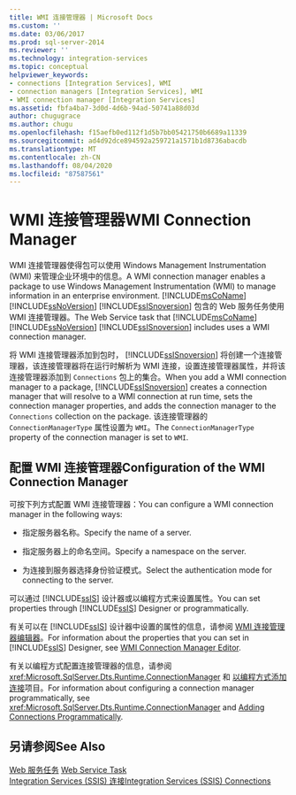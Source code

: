 ```yaml
---
title: WMI 连接管理器 | Microsoft Docs
ms.custom: ''
ms.date: 03/06/2017
ms.prod: sql-server-2014
ms.reviewer: ''
ms.technology: integration-services
ms.topic: conceptual
helpviewer_keywords:
- connections [Integration Services], WMI
- connection managers [Integration Services], WMI
- WMI connection manager [Integration Services]
ms.assetid: fbfa4ba7-3d0d-4d6b-94ad-50741a88d03d
author: chugugrace
ms.author: chugu
ms.openlocfilehash: f15aefb0ed112f1d5b7bb05421750b6689a11339
ms.sourcegitcommit: ad4d92dce894592a259721a1571b1d8736abacdb
ms.translationtype: MT
ms.contentlocale: zh-CN
ms.lasthandoff: 08/04/2020
ms.locfileid: "87587561"
---
```

# <a name="wmi-connection-manager"></a><span data-ttu-id="9252b-102">WMI 连接管理器</span><span class="sxs-lookup"><span data-stu-id="9252b-102">WMI Connection Manager</span></span>
  <span data-ttu-id="9252b-103">WMI 连接管理器使得包可以使用 Windows Management Instrumentation (WMI) 来管理企业环境中的信息。</span><span class="sxs-lookup"><span data-stu-id="9252b-103">A WMI connection manager enables a package to use Windows Management Instrumentation (WMI) to manage information in an enterprise environment.</span></span> <span data-ttu-id="9252b-104">[!INCLUDE[msCoName](../../includes/msconame-md.md)] [!INCLUDE[ssNoVersion](../../includes/ssnoversion-md.md)] [!INCLUDE[ssISnoversion](../../includes/ssisnoversion-md.md)] 包含的 Web 服务任务使用 WMI 连接管理器。</span><span class="sxs-lookup"><span data-stu-id="9252b-104">The Web Service task that [!INCLUDE[msCoName](../../includes/msconame-md.md)] [!INCLUDE[ssNoVersion](../../includes/ssnoversion-md.md)] [!INCLUDE[ssISnoversion](../../includes/ssisnoversion-md.md)] includes uses a WMI connection manager.</span></span>  
  
 <span data-ttu-id="9252b-105">将 WMI 连接管理器添加到包时， [!INCLUDE[ssISnoversion](../../includes/ssisnoversion-md.md)] 将创建一个连接管理器，该连接管理器将在运行时解析为 WMI 连接，设置连接管理器属性，并将该连接管理器添加到 `Connections` 包上的集合。</span><span class="sxs-lookup"><span data-stu-id="9252b-105">When you add a WMI connection manager to a package, [!INCLUDE[ssISnoversion](../../includes/ssisnoversion-md.md)] creates a connection manager that will resolve to a WMI connection at run time, sets the connection manager properties, and adds the connection manager to the `Connections` collection on the package.</span></span> <span data-ttu-id="9252b-106">该连接管理器的 `ConnectionManagerType` 属性设置为 `WMI`。</span><span class="sxs-lookup"><span data-stu-id="9252b-106">The `ConnectionManagerType` property of the connection manager is set to `WMI`.</span></span>  
  
## <a name="configuration-of-the-wmi-connection-manager"></a><span data-ttu-id="9252b-107">配置 WMI 连接管理器</span><span class="sxs-lookup"><span data-stu-id="9252b-107">Configuration of the WMI Connection Manager</span></span>  
 <span data-ttu-id="9252b-108">可按下列方式配置 WMI 连接管理器：</span><span class="sxs-lookup"><span data-stu-id="9252b-108">You can configure a WMI connection manager in the following ways:</span></span>  
  
-   <span data-ttu-id="9252b-109">指定服务器名称。</span><span class="sxs-lookup"><span data-stu-id="9252b-109">Specify the name of a server.</span></span>  
  
-   <span data-ttu-id="9252b-110">指定服务器上的命名空间。</span><span class="sxs-lookup"><span data-stu-id="9252b-110">Specify a namespace on the server.</span></span>  
  
-   <span data-ttu-id="9252b-111">为连接到服务器选择身份验证模式。</span><span class="sxs-lookup"><span data-stu-id="9252b-111">Select the authentication mode for connecting to the server.</span></span>  
  
 <span data-ttu-id="9252b-112">可以通过 [!INCLUDE[ssIS](../../includes/ssis-md.md)] 设计器或以编程方式来设置属性。</span><span class="sxs-lookup"><span data-stu-id="9252b-112">You can set properties through [!INCLUDE[ssIS](../../includes/ssis-md.md)] Designer or programmatically.</span></span>  
  
 <span data-ttu-id="9252b-113">有关可以在 [!INCLUDE[ssIS](../../includes/ssis-md.md)] 设计器中设置的属性的信息，请参阅 [WMI 连接管理器编辑器](../wmi-connection-manager-editor.md)。</span><span class="sxs-lookup"><span data-stu-id="9252b-113">For information about the properties that you can set in [!INCLUDE[ssIS](../../includes/ssis-md.md)] Designer, see [WMI Connection Manager Editor](../wmi-connection-manager-editor.md).</span></span>  
  
 <span data-ttu-id="9252b-114">有关以编程方式配置连接管理器的信息，请参阅 <xref:Microsoft.SqlServer.Dts.Runtime.ConnectionManager> 和 [以编程方式添加连接](../building-packages-programmatically/adding-connections-programmatically.md)项目。</span><span class="sxs-lookup"><span data-stu-id="9252b-114">For information about configuring a connection manager programmatically, see <xref:Microsoft.SqlServer.Dts.Runtime.ConnectionManager> and [Adding Connections Programmatically](../building-packages-programmatically/adding-connections-programmatically.md).</span></span>  
  
## <a name="see-also"></a><span data-ttu-id="9252b-115">另请参阅</span><span class="sxs-lookup"><span data-stu-id="9252b-115">See Also</span></span>  
 <span data-ttu-id="9252b-116">[Web 服务任务](../control-flow/web-service-task.md) </span><span class="sxs-lookup"><span data-stu-id="9252b-116">[Web Service Task](../control-flow/web-service-task.md) </span></span>  
 [<span data-ttu-id="9252b-117">Integration Services (SSIS) 连接</span><span class="sxs-lookup"><span data-stu-id="9252b-117">Integration Services &#40;SSIS&#41; Connections</span></span>](integration-services-ssis-connections.md)  
  
  
